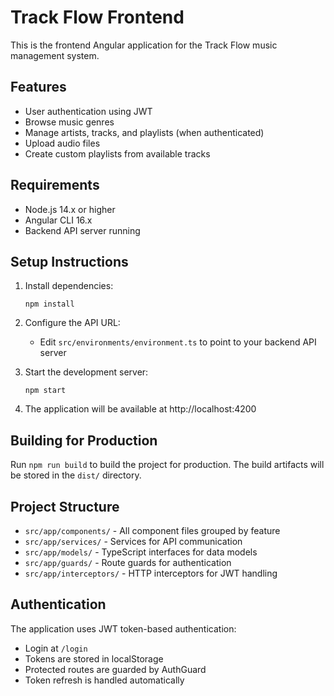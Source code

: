 # Track Flow Frontend

This is the frontend Angular application for the Track Flow music management system.

## Features

- User authentication using JWT
- Browse music genres
- Manage artists, tracks, and playlists (when authenticated)
- Upload audio files
- Create custom playlists from available tracks

## Requirements

- Node.js 14.x or higher
- Angular CLI 16.x
- Backend API server running

## Setup Instructions

1. Install dependencies:
   ```
   npm install
   ```

2. Configure the API URL:
   - Edit `src/environments/environment.ts` to point to your backend API server

3. Start the development server:
   ```
   npm start
   ```

4. The application will be available at http://localhost:4200

## Building for Production

Run `npm run build` to build the project for production. The build artifacts will be stored in the `dist/` directory.

## Project Structure

- `src/app/components/` - All component files grouped by feature
- `src/app/services/` - Services for API communication
- `src/app/models/` - TypeScript interfaces for data models
- `src/app/guards/` - Route guards for authentication
- `src/app/interceptors/` - HTTP interceptors for JWT handling

## Authentication

The application uses JWT token-based authentication:
- Login at `/login`
- Tokens are stored in localStorage
- Protected routes are guarded by AuthGuard
- Token refresh is handled automatically 